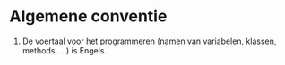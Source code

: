 # Algemene conventie

1. De voertaal voor het programmeren (namen van variabelen, klassen, methods, ...) is Engels.
